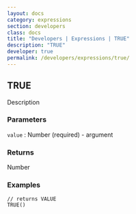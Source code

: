 ```yaml
---
layout: docs
category: expressions
section: developers
class: docs
title: "Developers | Expressions | TRUE"
description: "TRUE"
developer: true
permalink: /developers/expressions/true/
---
```


## TRUE

Description

### Parameters
`value` : Number (required) - argument

### Returns
Number

### Examples
```
// returns VALUE
TRUE()
```